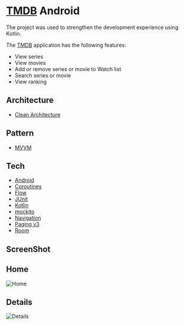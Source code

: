 # [TMDB] Android

The project was used to strengthen the development experience using Kotlin.

The [TMDB] application has the following features:
* View series
* View movies
* Add or remove series or movie to Watch list
* Search series or movie
* View ranking

Architecture
------------
- [Clean Architecture]

Pattern
-------
- [MVVM]

Tech
----
- [Android]
- [Coroutines]
- [Flow]
- [JUnit]
- [Kotlin]
- [mockito]
- [Navigation]
- [Paging v3]
- [Room]

ScreenShot
----------
## Home
![Home](https://github.com/intive-FDV/TMDBAndroid/blob/feature/readme_license/screenshot/home.jpg)
## Details
![Details](https://github.com/intive-FDV/TMDBAndroid/blob/feature/readme_license/screenshot/details.jpg)

[TMDB]: <https://www.themoviedb.org>
[Clean Architecture]: <https://www.raywenderlich.com/3595916-clean-architecture-tutorial-for-android-getting-started>
[MVVM]: <https://en.wikipedia.org/wiki/Model%E2%80%93view%E2%80%93viewmodel>
[Android]: <https://developer.android.com>
[Kotlin]: <https://developer.android.com/kotlin>
[Room]: <https://developer.android.com/training/data-storage/room>
[JUnit]: <https://developer.android.com/training/testing/unit-testing/local-unit-tests>
[mockito]: <https://site.mockito.org/>
[Navigation]: <https://developer.android.com/guide/navigation/navigation-getting-started>
[Paging v3]: <https://developer.android.com/topic/libraries/architecture/paging/v3-overview>
[Coroutines]: <https://developer.android.com/kotlin/coroutines>
[Flow]: <https://developer.android.com/kotlin/flow>